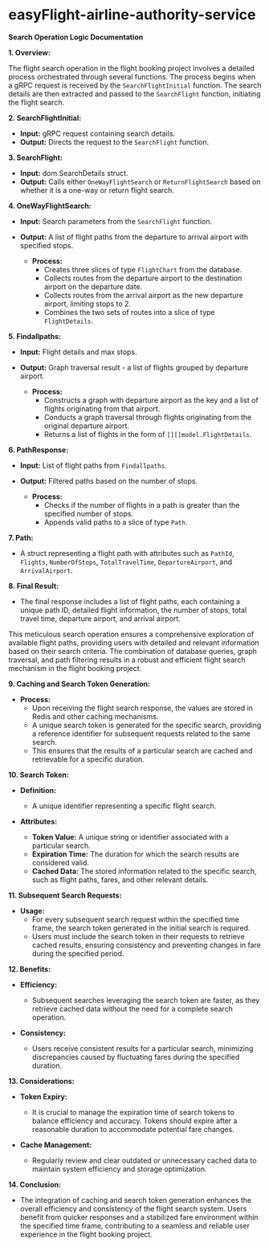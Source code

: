# easyFlight-airline-authority-service

**Search Operation Logic Documentation**

**1. Overview:**

The flight search operation in the flight booking project involves a detailed process orchestrated through several functions. The process begins when a gRPC request is received by the `SearchFlightInitial` function. The search details are then extracted and passed to the `SearchFlight` function, initiating the flight search.

**2. SearchFlightInitial:**

- **Input:** gRPC request containing search details.
- **Output:** Directs the request to the `SearchFlight` function.

**3. SearchFlight:**

- **Input:** dom.SearchDetails struct.
- **Output:** Calls either `OneWayFlightSearch` or `ReturnFlightSearch` based on whether it is a one-way or return flight search.

**4. OneWayFlightSearch:**

- **Input:** Search parameters from the `SearchFlight` function.
- **Output:** A list of flight paths from the departure to arrival airport with specified stops.

    - **Process:**
        - Creates three slices of type `FlightChart` from the database.
        - Collects routes from the departure airport to the destination airport on the departure date.
        - Collects routes from the arrival airport as the new departure airport, limiting stops to 2.
        - Combines the two sets of routes into a slice of type `FlightDetails`.

**5. Findallpaths:**

- **Input:** Flight details and max stops.
- **Output:** Graph traversal result - a list of flights grouped by departure airport.

    - **Process:**
        - Constructs a graph with departure airport as the key and a list of flights originating from that airport.
        - Conducts a graph traversal through flights originating from the original departure airport.
        - Returns a list of flights in the form of `[][]model.FlightDetails`.

**6. PathResponse:**

- **Input:** List of flight paths from `Findallpaths`.
- **Output:** Filtered paths based on the number of stops.

    - **Process:**
        - Checks if the number of flights in a path is greater than the specified number of stops.
        - Appends valid paths to a slice of type `Path`.

**7. Path:**

- A struct representing a flight path with attributes such as `PathId`, `Flights`, `NumberOfStops`, `TotalTravelTime`, `DepartureAirport`, and `ArrivalAirport`.

**8. Final Result:**

- The final response includes a list of flight paths, each containing a unique path ID, detailed flight information, the number of stops, total travel time, departure airport, and arrival airport.

This meticulous search operation ensures a comprehensive exploration of available flight paths, providing users with detailed and relevant information based on their search criteria. The combination of database queries, graph traversal, and path filtering results in a robust and efficient flight search mechanism in the flight booking project.

**9. Caching and Search Token Generation:**

- **Process:**
    - Upon receiving the flight search response, the values are stored in Redis and other caching mechanisms.
    - A unique search token is generated for the specific search, providing a reference identifier for subsequent requests related to the same search.
    - This ensures that the results of a particular search are cached and retrievable for a specific duration.

**10. Search Token:**

- **Definition:**
    - A unique identifier representing a specific flight search.

- **Attributes:**
    - **Token Value:** A unique string or identifier associated with a particular search.
    - **Expiration Time:** The duration for which the search results are considered valid.
    - **Cached Data:** The stored information related to the specific search, such as flight paths, fares, and other relevant details.

**11. Subsequent Search Requests:**

- **Usage:**
    - For every subsequent search request within the specified time frame, the search token generated in the initial search is required.
    - Users must include the search token in their requests to retrieve cached results, ensuring consistency and preventing changes in fare during the specified period.

**12. Benefits:**

- **Efficiency:**
    - Subsequent searches leveraging the search token are faster, as they retrieve cached data without the need for a complete search operation.

- **Consistency:**
    - Users receive consistent results for a particular search, minimizing discrepancies caused by fluctuating fares during the specified duration.

**13. Considerations:**

- **Token Expiry:**
    - It is crucial to manage the expiration time of search tokens to balance efficiency and accuracy. Tokens should expire after a reasonable duration to accommodate potential fare changes.

- **Cache Management:**
    - Regularly review and clear outdated or unnecessary cached data to maintain system efficiency and storage optimization.

**14. Conclusion:**

- The integration of caching and search token generation enhances the overall efficiency and consistency of the flight search system. Users benefit from quicker responses and a stabilized fare environment within the specified time frame, contributing to a seamless and reliable user experience in the flight booking project.